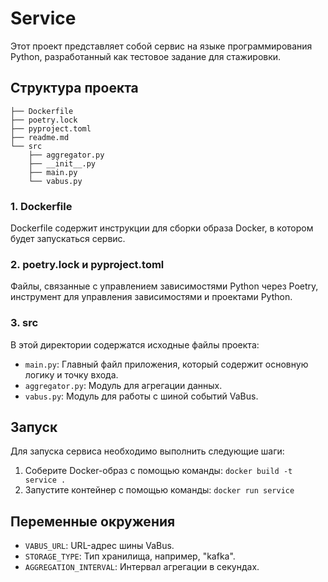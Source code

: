 # Service

Этот проект представляет собой сервис на языке программирования Python, разработанный как тестовое задание для стажировки.

## Структура проекта

```
├── Dockerfile
├── poetry.lock
├── pyproject.toml
├── readme.md
└── src
    ├── aggregator.py
    ├── __init__.py
    ├── main.py
    └── vabus.py
```

### 1. Dockerfile
Dockerfile содержит инструкции для сборки образа Docker, в котором будет запускаться сервис.

### 2. poetry.lock и pyproject.toml
Файлы, связанные с управлением зависимостями Python через Poetry, инструмент для управления зависимостями и проектами Python.

### 3. src
В этой директории содержатся исходные файлы проекта:

- `main.py`: Главный файл приложения, который содержит основную логику и точку входа.
- `aggregator.py`: Модуль для агрегации данных.
- `vabus.py`: Модуль для работы с шиной событий VaBus.

## Запуск

Для запуска сервиса необходимо выполнить следующие шаги:

1. Соберите Docker-образ с помощью команды: `docker build -t service .`
2. Запустите контейнер с помощью команды: `docker run service`

## Переменные окружения

- `VABUS_URL`: URL-адрес шины VaBus.
- `STORAGE_TYPE`: Тип хранилища, например, "kafka".
- `AGGREGATION_INTERVAL`: Интервал агрегации в секундах.
